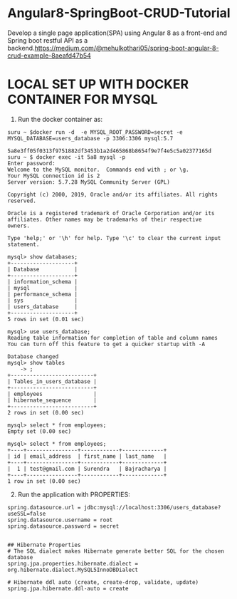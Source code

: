 # Angular8-SpringBoot-CRUD-Tutorial
Develop a single page application(SPA) using Angular 8 as a front-end and Spring boot restful API as a backend.https://medium.com/@mehulkothari05/spring-boot-angular-8-crud-example-8aeafd47b54

# LOCAL SET UP WITH DOCKER CONTAINER FOR MYSQL

1. Run the docker container as:
``` console
suru ~ $docker run -d  -e MYSQL_ROOT_PASSWORD=secret -e MYSQL_DATABASE=users_database -p 3306:3306 mysql:5.7

5a8e3ff05f0313f9751882df3453b1a2d465868b8654f9e7f4e5c5a02377165d
suru ~ $ docker exec -it 5a8 mysql -p 
Enter password: 
Welcome to the MySQL monitor.  Commands end with ; or \g.
Your MySQL connection id is 2
Server version: 5.7.28 MySQL Community Server (GPL)

Copyright (c) 2000, 2019, Oracle and/or its affiliates. All rights reserved.

Oracle is a registered trademark of Oracle Corporation and/or its
affiliates. Other names may be trademarks of their respective
owners.

Type 'help;' or '\h' for help. Type '\c' to clear the current input statement.

mysql> show databases;
+--------------------+
| Database           |
+--------------------+
| information_schema |
| mysql              |
| performance_schema |
| sys                |
| users_database     |
+--------------------+
5 rows in set (0.01 sec)

mysql> use users_database;
Reading table information for completion of table and column names
You can turn off this feature to get a quicker startup with -A

Database changed
mysql> show tables
    -> ;
+--------------------------+
| Tables_in_users_database |
+--------------------------+
| employees                |
| hibernate_sequence       |
+--------------------------+
2 rows in set (0.00 sec)

mysql> select * from employees;
Empty set (0.00 sec)

mysql> select * from employees;
+----+----------------+------------+-------------+
| id | email_address  | first_name | last_name   |
+----+----------------+------------+-------------+
|  1 | test@gmail.com | Surendra   | Bajracharya |
+----+----------------+------------+-------------+
1 row in set (0.00 sec)

```

2. Run the application with PROPERTIES:
```console
spring.datasource.url = jdbc:mysql://localhost:3306/users_database?useSSL=false
spring.datasource.username = root
spring.datasource.password = secret


## Hibernate Properties
# The SQL dialect makes Hibernate generate better SQL for the chosen database
spring.jpa.properties.hibernate.dialect = org.hibernate.dialect.MySQL5InnoDBDialect

# Hibernate ddl auto (create, create-drop, validate, update)
spring.jpa.hibernate.ddl-auto = create
```